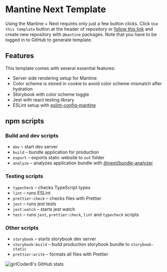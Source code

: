 # Mantine Next Template

Using the Mantine + Next requires only just a few button clicks.
Click `Use this template` button at the header of repository or [follow this link](https://github.com/mantinedev/mantine-next-template/generate) and
create new repository with `@mantine` packages. Note that you have to be logged in to GitHub to generate template.

## Features

This template comes with several essential features:

- Server side rendering setup for Mantine
- Color scheme is stored in cookie to avoid color scheme mismatch after hydration
- Storybook with color scheme toggle
- Jest with react testing library
- ESLint setup with [eslint-config-mantine](https://github.com/mantinedev/eslint-config-mantine)

## npm scripts

### Build and dev scripts

- `dev` – start dev server
- `build` – bundle application for production
- `export` – exports static website to `out` folder
- `analyze` – analyzes application bundle with [@next/bundle-analyzer](https://www.npmjs.com/package/@next/bundle-analyzer)

### Testing scripts

- `typecheck` – checks TypeScript types
- `lint` – runs ESLint
- `prettier:check` – checks files with Prettier
- `jest` – runs jest tests
- `jest:watch` – starts jest watch
- `test` – runs `jest`, `prettier:check`, `lint` and `typecheck` scripts

### Other scripts

- `storybook` – starts storybook dev server
- `storybook:build` – build production storybook bundle to `storybook-static`
- `prettier:write` – formats all files with Prettier

![girlCoder8's GitHub stats](https://github-readme-stats.vercel.app/api?username=girlCoder8&show_icons=true&theme=merko)
